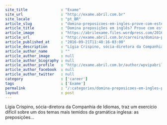 ```yaml
---
site_title               : "Exame"
site_url                 : "http://exame.abril.com.br"
site_locale              : "pt_BR"
article_slug             : "domina-preposicoes-em-ingles-prove-com-este-exercicio"
article_title            : "Domina preposições em inglês? Prove com este exercício"
article_image            : "https://abrilexame.files.wordpress.com/2016/09/size_960_16_9_lousa-em-ingles3.jpg?quality=70&strip=all&w=960"
article_url              : "http://exame.abril.com.br/carreira/domina-preposicoes-em-ingles-prove-com-este-exercicio/"
article_published_at     : "2016-09-21T11:48:16-03:00"
article_description      : "Lígia Crispino, sócia-diretora da Companhia de Idiomas, traz um exercício difícil sobre um dos temas mais temidos da gramática inglesa: as preposições..."
article_author_name      : ""
article_author_image     : null
article_author_biography : null
article_author_profile   : "http://exame.abril.com.br/author/wpvipabril/"
article_author_facebook  : null
article_author_twitter   : null
category                 : ['career']
tags                     : ['Exame']
permalink                : "/:categories/domina-preposicoes-em-ingles-prove-com-este-exercicio/"
layout                   : post
---
```


Lígia Crispino, sócia-diretora da Companhia de Idiomas, traz um exercício difícil sobre um dos temas mais temidos da gramática inglesa: as preposições...
